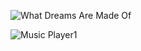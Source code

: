 ![What Dreams Are Made Of](https://github.com/prodbyido/prodbyido/assets/134588650/adb93695-a462-4c2e-a9e5-fe14a2f8b8d1)

![Music Player1](https://github.com/prodbyido/prodbyido/assets/134588650/1e279ff7-abab-4e0b-9c61-0ce38de695d2)

<!--
**prodbyido/prodbyido** is a ✨ _special_ ✨ repository because its `README.md` (this file) appears on your GitHub profile.

Here are some ideas to get you started:

- 🔭 I’m currently working on ...
- 🌱 I’m currently learning ...
- 👯 I’m looking to collaborate on ...
- 🤔 I’m looking for help with ...
- 💬 Ask me about ...
- 📫 How to reach me: ...
- 😄 Pronouns: ...
- ⚡ Fun fact: ...
-->
